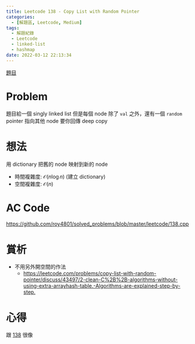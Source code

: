 ```yaml
---
title: Leetcode 138 - Copy List with Random Pointer
categories:
  - [解題區, Leetcode, Medium]
tags:
  - 解題紀錄
  - Leetcode
  - linked-list
  - hashmap
date: 2022-03-12 22:13:34
---
```


[題目](https://leetcode.com/problems/copy-list-with-random-pointer/)

# Problem

題目給一個 singly linked list 但是每個 node 除了 `val` 之外，還有一個 `random` pointer 指向其他 node
要你回傳 deep copy 

# 想法

用 dictionary 把舊的 node 映射到新的 node

- 時間複雜度: $\mathcal{O}(n\log{}n)$ (建立 dictionary)
- 空間複雜度: $\mathcal{O}(n)$

# AC Code

<https://github.com/roy4801/solved_problems/blob/master/leetcode/138.cpp>

# 賞析

- 不用另外開空間的作法
  - <https://leetcode.com/problems/copy-list-with-random-pointer/discuss/43497/2-clean-C%2B%2B-algorithms-without-using-extra-arrayhash-table.-Algorithms-are-explained-step-by-step.>

# 心得

跟 [138](https://oj.roy4801.tw/2022/02/23/leetcode/133/) 很像